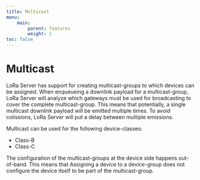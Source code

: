```yaml
---
title: Multicast
menu:
    main:
        parent: features
        weight: 1
toc: false
---
```


# Multicast

LoRa Server has support for creating multicast-groups to which devices can be
assigned. When enqueueing a downlink payload for a multicast-group, LoRa Server
will analyze which gateways must be used for broadcasting to cover the complete
multicast-group. This means that potentially, a single multicast downlink
payload will be emitted multiple times. To avoid colissions, LoRa Server will
put a delay between multiple emissions.

Multicast can be used for the following device-classes:

* Class-B
* Class-C

The configuration of the multicast-groups at the device side happens out-of-band.
This means that Assigning a device to a device-group does not configure the
device itself to be part of the multicast-group.
